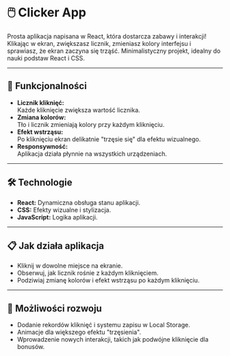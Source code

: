 # 🖱️ Clicker App

Prosta aplikacja napisana w React, która dostarcza zabawy i interakcji! Klikając w ekran, zwiększasz licznik, zmieniasz kolory interfejsu i sprawiasz, że ekran zaczyna się trząść. Minimalistyczny projekt, idealny do nauki podstaw React i CSS.

---

## 🚀 Funkcjonalności

- **Licznik kliknięć:**  
  Każde kliknięcie zwiększa wartość licznika.
- **Zmiana kolorów:**  
  Tło i licznik zmieniają kolory przy każdym kliknięciu.
- **Efekt wstrząsu:**  
  Po kliknięciu ekran delikatnie "trzęsie się" dla efektu wizualnego.
- **Responsywność:**  
  Aplikacja działa płynnie na wszystkich urządzeniach.

---

## 🛠️ Technologie

- **React:** Dynamiczna obsługa stanu aplikacji.
- **CSS:** Efekty wizualne i stylizacja.
- **JavaScript:** Logika aplikacji.

---

## 📋 Jak działa aplikacja

- Kliknij w dowolne miejsce na ekranie.
- Obserwuj, jak licznik rośnie z każdym kliknięciem.
- Podziwiaj zmianę kolorów i efekt wstrząsu po każdym kliknięciu.

---

## 🔧 Możliwości rozwoju

- Dodanie rekordów kliknięć i systemu zapisu w Local Storage.
- Animacje dla większego efektu "trzęsienia".
- Wprowadzenie nowych interakcji, takich jak podwójne kliknięcie dla bonusów.
